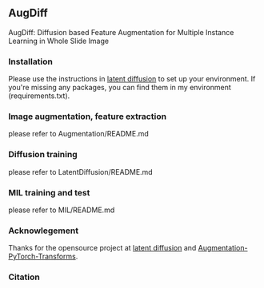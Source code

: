 ## AugDiff
AugDiff: Diffusion based Feature Augmentation for Multiple Instance Learning in Whole Slide Image

### Installation
Please use the instructions in [latent diffusion](https://github.com/CompVis/latent-diffusion) to set up your environment. If you're missing any packages, you can find them in my environment (requirements.txt).

### Image augmentation, feature extraction
please refer to Augmentation/README.md

### Diffusion training
please refer to LatentDiffusion/README.md

### MIL training and test
please refer to MIL/README.md


### Acknowlegement
Thanks for the opensource project at [latent diffusion](https://github.com/CompVis/latent-diffusion) and [Augmentation-PyTorch-Transforms](https://github.com/gatsby2016/Augmentation-PyTorch-Transforms).

### Citation
